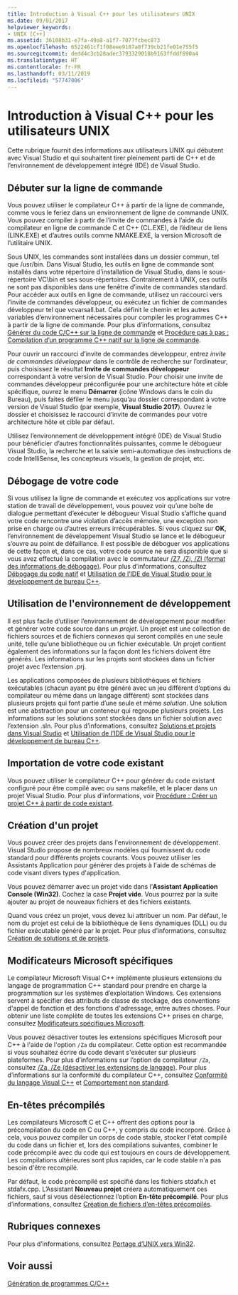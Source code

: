 ```yaml
---
title: Introduction à Visual C++ pour les utilisateurs UNIX
ms.date: 09/01/2017
helpviewer_keywords:
- UNIX [C++]
ms.assetid: 36108b31-e7fa-49a8-a1f7-7077fcbec873
ms.openlocfilehash: 6522461cf1f08eee9187a8f739cb21fe01e755f5
ms.sourcegitcommit: dedd4c3cb28adec3793329018b9163ffddf890a4
ms.translationtype: HT
ms.contentlocale: fr-FR
ms.lasthandoff: 03/11/2019
ms.locfileid: "57747006"
---
```

# <a name="introduction-to-visual-c-for-unix-users"></a>Introduction à Visual C++ pour les utilisateurs UNIX

Cette rubrique fournit des informations aux utilisateurs UNIX qui débutent avec Visual Studio et qui souhaitent tirer pleinement parti de C++ et de l’environnement de développement intégré (IDE) de Visual Studio.

## <a name="getting-started-on-the-command-line"></a>Débuter sur la ligne de commande

Vous pouvez utiliser le compilateur C++ à partir de la ligne de commande, comme vous le feriez dans un environnement de ligne de commande UNIX. Vous pouvez compiler à partir de l’invite de commandes à l’aide du compilateur en ligne de commande C et C++ (CL.EXE), de l’éditeur de liens (LINK.EXE) et d’autres outils comme NMAKE.EXE, la version Microsoft de l’utilitaire UNIX.

Sous UNIX, les commandes sont installées dans un dossier commun, tel que /usr/bin. Dans Visual Studio, les outils en ligne de commande sont installés dans votre répertoire d’installation de Visual Studio, dans le sous-répertoire VC\bin et ses sous-répertoires. Contrairement à UNIX, ces outils ne sont pas disponibles dans une fenêtre d’invite de commandes standard. Pour accéder aux outils en ligne de commande, utilisez un raccourci vers l’invite de commandes développeur, ou exécutez un fichier de commandes développeur tel que vcvarsall.bat. Cela définit le chemin et les autres variables d’environnement nécessaires pour compiler les programmes C++ à partir de la ligne de commande. Pour plus d’informations, consultez [Générer du code C/C++ sur la ligne de commande](../build/building-on-the-command-line.md) et [Procédure pas à pas : Compilation d’un programme C++ natif sur la ligne de commande](../build/walkthrough-compiling-a-native-cpp-program-on-the-command-line.md).

Pour ouvrir un raccourci d’invite de commandes développeur, entrez *invite de commandes développeur* dans le contrôle de recherche sur l’ordinateur, puis choisissez le résultat **Invite de commandes développeur** correspondant à votre version de Visual Studio. Pour choisir une invite de commandes développeur préconfigurée pour une architecture hôte et cible spécifique, ouvrez le menu **Démarrer** (icône Windows dans le coin du Bureau), puis faites défiler le menu jusqu’au dossier correspondant à votre version de Visual Studio (par exemple, **Visual Studio 2017**). Ouvrez le dossier et choisissez le raccourci d’invite de commandes pour votre architecture hôte et cible par défaut.

Utilisez l’environnement de développement intégré (IDE) de Visual Studio pour bénéficier d’autres fonctionnalités puissantes, comme le débogueur Visual Studio, la recherche et la saisie semi-automatique des instructions de code IntelliSense, les concepteurs visuels, la gestion de projet, etc.

## <a name="debugging-your-code"></a>Débogage de votre code

Si vous utilisez la ligne de commande et exécutez vos applications sur votre station de travail de développement, vous pouvez voir qu’une boîte de dialogue permettant d’exécuter le débogueur Visual Studio s’affiche quand votre code rencontre une violation d’accès mémoire, une exception non prise en charge ou d’autres erreurs irrécupérables. Si vous cliquez sur **OK**, l’environnement de développement Visual Studio se lance et le débogueur s’ouvre au point de défaillance. Il est possible de déboguer vos applications de cette façon et, dans ce cas, votre code source ne sera disponible que si vous avez effectué la compilation avec le commutateur [/Z7, /Zi, /ZI (format des informations de débogage)](../build/reference/z7-zi-zi-debug-information-format.md). Pour plus d’informations, consultez [Débogage du code natif](/visualstudio/debugger/debugging-native-code) et [Utilisation de l’IDE de Visual Studio pour le développement de bureau C++](../ide/using-the-visual-studio-ide-for-cpp-desktop-development.md).

## <a name="using-the-development-environment"></a>Utilisation de l'environnement de développement

Il est plus facile d’utiliser l’environnement de développement pour modifier et générer votre code source dans un *projet*. Un projet est une collection de fichiers sources et de fichiers connexes qui seront compilés en une seule unité, telle qu’une bibliothèque ou un fichier exécutable. Un projet contient également des informations sur la façon dont les fichiers doivent être générés. Les informations sur les projets sont stockées dans un fichier projet avec l’extension .prj.

Les applications composées de plusieurs bibliothèques et fichiers exécutables (chacun ayant pu être généré avec un jeu différent d’options du compilateur ou même dans un langage différent) sont stockées dans plusieurs projets qui font partie d’une seule et même *solution*. Une solution est une abstraction pour un conteneur qui regroupe plusieurs projets. Les informations sur les solutions sont stockées dans un fichier solution avec l’extension .sln. Pour plus d’informations, consultez [Solutions et projets dans Visual Studio](/visualstudio/ide/solutions-and-projects-in-visual-studio) et [Utilisation de l’IDE de Visual Studio pour le développement de bureau C++](../ide/using-the-visual-studio-ide-for-cpp-desktop-development.md).

## <a name="importing-your-existing-code"></a>Importation de votre code existant

Vous pouvez utiliser le compilateur C++ pour générer du code existant configuré pour être compilé avec ou sans makefile, et le placer dans un projet Visual Studio. Pour plus d'informations, voir [Procédure : Créer un projet C++ à partir de code existant](../ide/how-to-create-a-cpp-project-from-existing-code.md).

## <a name="creating-a-new-project"></a>Création d'un projet

Vous pouvez créer des projets dans l'environnement de développement. Visual Studio propose de nombreux modèles qui fournissent du code standard pour différents projets courants. Vous pouvez utiliser les Assistants Application pour générer des projets à l'aide de schémas de code visant divers types d'application.

Vous pouvez démarrer avec un projet vide dans l’**Assistant Application Console (Win32)**. Cochez la case **Projet vide**. Vous pourrez par la suite ajouter au projet de nouveaux fichiers et des fichiers existants.

Quand vous créez un projet, vous devez lui attribuer un nom. Par défaut, le nom du projet est celui de la bibliothèque de liens dynamiques (DLL) ou du fichier exécutable généré par le projet. Pour plus d’informations, consultez [Création de solutions et de projets](/visualstudio/ide/creating-solutions-and-projects).

## <a name="microsoft-specific-modifiers"></a>Modificateurs Microsoft spécifiques

Le compilateur Microsoft Visual C++ implémente plusieurs extensions du langage de programmation C++ standard pour prendre en charge la programmation sur les systèmes d’exploitation Windows. Ces extensions servent à spécifier des attributs de classe de stockage, des conventions d'appel de fonction et des fonctions d'adressage, entre autres choses. Pour obtenir une liste complète de toutes les extensions C++ prises en charge, consultez [Modificateurs spécifiques Microsoft](../cpp/microsoft-specific-modifiers.md).

Vous pouvez désactiver toutes les extensions spécifiques Microsoft pour C++ à l'aide de l'option `/Za` du compilateur. Cette option est recommandée si vous souhaitez écrire du code devant s'exécuter sur plusieurs plateformes. Pour plus d’informations sur l’option de compilateur `/Za`, consultez [/Za, /Ze (désactiver les extensions de langage)](../build/reference/za-ze-disable-language-extensions.md). Pour plus d’informations sur la conformité du compilateur C++, consultez [Conformité du langage Visual C++](../visual-cpp-language-conformance.md) et [Comportement non standard](../cpp/nonstandard-behavior.md).

## <a name="precompiled-headers"></a>En-têtes précompilés

Les compilateurs Microsoft C et C++ offrent des options pour la précompilation du code en C ou C++, y compris du code incorporé. Grâce à cela, vous pouvez compiler un corps de code stable, stocker l'état compilé du code dans un fichier et, lors des compilations suivantes, combiner le code précompilé avec du code qui est toujours en cours de développement. Les compilations ultérieures sont plus rapides, car le code stable n'a pas besoin d'être recompilé.

Par défaut, le code précompilé est spécifié dans les fichiers stdafx.h et stdafx.cpp. L’Assistant **Nouveau projet** créera automatiquement ces fichiers, sauf si vous désélectionnez l’option **En-tête précompilé**. Pour plus d’informations, consultez [Création de fichiers d’en-têtes précompilés](../build/reference/creating-precompiled-header-files.md).

## <a name="related-sections"></a>Rubriques connexes

Pour plus d’informations, consultez [Portage d’UNIX vers Win32](../porting/porting-from-unix-to-win32.md).

## <a name="see-also"></a>Voir aussi

[Génération de programmes C/C++](../build/building-c-cpp-programs.md)
